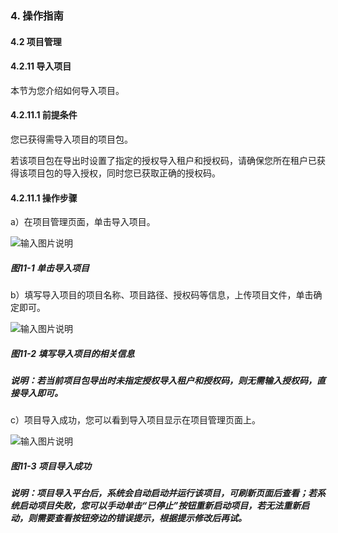 ### 4. 操作指南

#### 4.2 项目管理

#### 4.2.11 导入项目

本节为您介绍如何导入项目。

#### 4.2.11.1 前提条件

您已获得需导入项目的项目包。

若该项目包在导出时设置了指定的授权导入租户和授权码，请确保您所在租户已获得该项目包的导入授权，同时您已获取正确的授权码。

#### 4.2.11.1 操作步骤

a）在项目管理页面，单击导入项目。

![输入图片说明](../../../../images/SoFlu%EF%BC%88%E5%90%8E%E7%AB%AF%EF%BC%89%E5%BC%80%E5%8F%91%E5%B9%B3%E5%8F%B0/1.%20%E6%9C%80%E6%96%B0%E7%89%88%E6%9C%AC%20-%20%E6%9B%B4%E6%96%B0%E6%97%A5%E6%9C%9F%20-%202022.10.08/4.%20%E6%93%8D%E4%BD%9C%E6%8C%87%E5%8D%97/2.%20%E9%A1%B9%E7%9B%AE%E7%AE%A1%E7%90%86/11-1.png)

##### 图11-1 单击导入项目

b）填写导入项目的项目名称、项目路径、授权码等信息，上传项目文件，单击确定即可。

![输入图片说明](../../../../images/SoFlu%EF%BC%88%E5%90%8E%E7%AB%AF%EF%BC%89%E5%BC%80%E5%8F%91%E5%B9%B3%E5%8F%B0/1.%20%E6%9C%80%E6%96%B0%E7%89%88%E6%9C%AC%20-%20%E6%9B%B4%E6%96%B0%E6%97%A5%E6%9C%9F%20-%202022.10.08/4.%20%E6%93%8D%E4%BD%9C%E6%8C%87%E5%8D%97/2.%20%E9%A1%B9%E7%9B%AE%E7%AE%A1%E7%90%86/11-2.png)

##### 图11-2 填写导入项目的相关信息

##### 说明：若当前项目包导出时未指定授权导入租户和授权码，则无需输入授权码，直接导入即可。

c）项目导入成功，您可以看到导入项目显示在项目管理页面上。

![输入图片说明](../../../../images/SoFlu%EF%BC%88%E5%90%8E%E7%AB%AF%EF%BC%89%E5%BC%80%E5%8F%91%E5%B9%B3%E5%8F%B0/1.%20%E6%9C%80%E6%96%B0%E7%89%88%E6%9C%AC%20-%20%E6%9B%B4%E6%96%B0%E6%97%A5%E6%9C%9F%20-%202022.10.08/4.%20%E6%93%8D%E4%BD%9C%E6%8C%87%E5%8D%97/2.%20%E9%A1%B9%E7%9B%AE%E7%AE%A1%E7%90%86/11-3.png)

##### 图11-3 项目导入成功

##### 说明：项目导入平台后，系统会自动启动并运行该项目，可刷新页面后查看；若系统启动项目失败，您可以手动单击“已停止”按钮重新启动项目，若无法重新启动，则需要查看按钮旁边的错误提示，根据提示修改后再试。
